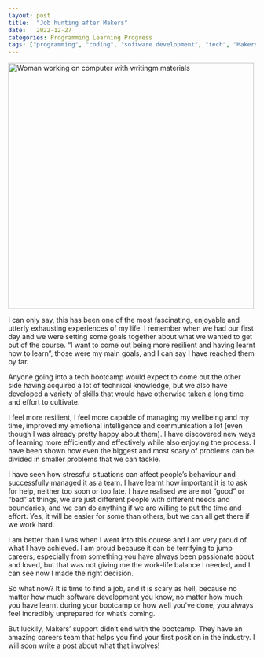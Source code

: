 ```yaml
---
layout: post
title:  "Job hunting after Makers"
date:   2022-12-27
categories: Programming Learning Progress
tags: ["programming", "coding", "software development", "tech", "Makers Academy"]
---
```


<p><img src="/assets/images/firmbee-com-gcsNOsPEXfs-unsplash (1).jpg" alt="Woman working on computer with writingm materials" width="500"></p>

I can only say, this has been one of the most fascinating, enjoyable and utterly exhausting experiences of my life. I remember when we had our first day and we were setting some goals together about what we wanted to get out of the course. “I want to come out being more resilient and having learnt how to learn”, those were my main goals, and I can say I have reached them by far.

Anyone going into a tech bootcamp would expect to come out the other side having acquired a lot of technical knowledge, but we also have developed a variety of skills that would have otherwise taken a long time and effort to cultivate.

I feel more resilient, I feel more capable of managing my wellbeing and my time, improved my emotional intelligence and communication a lot (even though I was already pretty happy about them). I have discovered new ways of learning more efficiently and effectively while also enjoying the process. I have been shown how even the biggest and most scary of problems can be divided in smaller problems that we can tackle. 

I have seen how stressful situations can affect people’s behaviour and successfully managed it as a team. I have learnt how important it is to ask for help, neither too soon or too late. I have realised we are not “good” or “bad” at things, we are just different people with different needs and boundaries, and we can do anything if we are willing to put the time and effort. Yes, it will be easier for some than others, but we can all get there if we work hard.

I am better than I was when I went into this course and I am very proud of what I have achieved. I am proud because it can be terrifying to jump careers, especially from something you have always been passionate about and loved, but that was not giving me the work-life balance I needed, and I can see now I made the right decision.

So what now? It is time to find a job, and it is scary as hell, because no matter how much software development you know, no matter how much you have learnt during your bootcamp or how well you’ve done, you always feel incredibly unprepared for what’s coming.

But luckily, Makers’ support didn’t end with the bootcamp. They have an amazing careers team that helps you  find your first position in the industry. I will soon write a post about what that involves!



